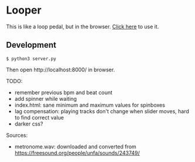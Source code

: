 # Looper

This is like a loop pedal, but in the browser.
[Click here](https://akuli.github.io/looper/) to use it.

## Development

```
$ python3 server.py
```

Then open http://localhost:8000/ in browser.

TODO:
- remember previous bpm and beat count
- add spinner while waiting
- index.html: sane minimum and maximum values for spinboxes
- lag compensation: playing tracks don't change when slider moves, hard to find correct value
- darker css?

Sources:
- metronome.wav: downloaded and converted from https://freesound.org/people/unfa/sounds/243749/
